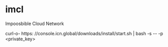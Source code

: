 # imcl

Impoosbible Cloud Network

curl-o- https:
//console.icn.global/downloads/install/start.sh | bash -s -- -p <private_key>




